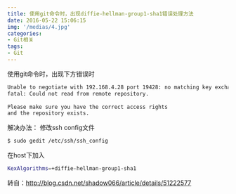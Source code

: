 ```yaml
---
title: 使用git命令时，出现diffie-hellman-group1-sha1错误处理方法
date: 2016-05-22 15:06:15
img: '/medias/4.jpg'
categories:
- Git相关
tags: 
- Git
---
```


使用git命令时，出现下方错误时
``` bash
Unable to negotiate with 192.168.4.28 port 19428: no matching key exchange method found. Their offer: diffie-hellman-group1-sha1
fatal: Could not read from remote repository.
 
Please make sure you have the correct access rights
and the repository exists.
```
解决办法：
修改ssh config文件
``` bash
$ sudo gedit /etc/ssh/ssh_config 
```

在host下加入 
``` bash
KexAlgorithms=+diffie-hellman-group1-sha1
```

 
转自：http://blog.csdn.net/shadow066/article/details/51222577